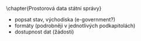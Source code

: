\chapter{Prostorová data státní správy}

* popsat stav, východiska (e-government?)
* formáty (podrobněji v jednotlivých podkapitolách)
* dostupnost dat (žádosti)
